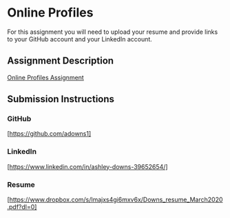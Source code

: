 # Online Profiles
For this assignment you will need to upload your resume and provide links to your GitHub account and your LinkedIn account.

## Assignment Description
[Online Profiles Assignment](https://education.launchcode.org/liftoff/modules/assignments/online-profiles)

## Submission Instructions
 
### GitHub
[https://github.com/adowns1]
 
### LinkedIn
[https://www.linkedin.com/in/ashley-downs-39652654/]

### Resume
[https://www.dropbox.com/s/lmajxs4gi6mxv6x/Downs_resume_March2020.pdf?dl=0]
